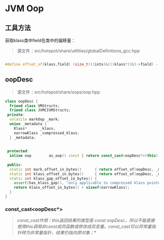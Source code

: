 # JVM Oop

## 工具方法

获取klass类中field在类中的偏移量：

> 源文件：src/hotspot/share/utilities/globalDefinitions_gcc.hpp

```c++

#define offset_of(klass,field) (size_t)((intx)&(((klass*)16)->field) - 16)
```



## oopDesc

> 源文件：src/hotspot/share/oops/oop.hpp

```c++
class oopDesc {
  friend class VMStructs;
  friend class JVMCIVMStructs;
 private:
  volatile markOop _mark;
  union _metadata {
    Klass*      _klass;
    narrowKlass _compressed_klass;
  } _metadata;
  
 
 protected:
  inline oop        as_oop() const { return const_cast<oopDesc*>(this); }
  
 public:
  static int mark_offset_in_bytes()      { return offset_of(oopDesc, _mark); }
  static int klass_offset_in_bytes()     { return offset_of(oopDesc, _metadata._klass); }
  static int klass_gap_offset_in_bytes() {
    assert(has_klass_gap(), "only applicable to compressed klass pointers");
    return klass_offset_in_bytes() + sizeof(narrowKlass);
  }
}
```

### const_cast<oopDesc*>

> **const_cast作用：this返回结果的类型是 const oopDesc*，所以不能直接使用this调用非const成员函数或修改成员变量。const_cast可以将常量指针转为非常量指针，结果仍指向原对象；**

